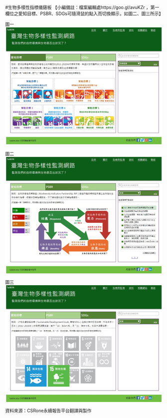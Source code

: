 #生物多樣性指標儀錶板
【小編備註：檔案編輯處https://goo.gl/avuKZr ，第一欄位之愛知目標、PSBR、SDGs可隨滑鼠的點入而切換顯示，如圖二、圖三所示】

圖一
![Aichi](https://github.com/TaiBON/portal_webpages/blob/master/images/indicator/Framwork-Aichi%20target.jpg)

圖二
![PSBR](https://github.com/TaiBON/portal_webpages/blob/master/images/indicator/Framwork-PSBR.jpg)

圖三
![SDGs](https://github.com/TaiBON/portal_webpages/blob/master/images/indicator/Framwork-SDGs.jpg)

資料來源：CSRone永續報告平台翻譯與製作
